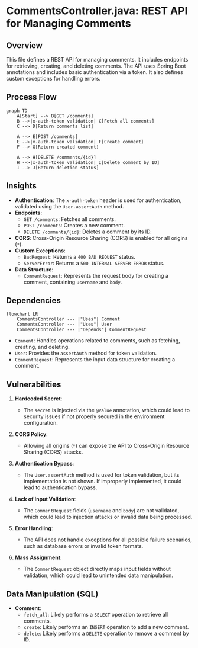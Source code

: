 # CommentsController.java: REST API for Managing Comments

## Overview

This file defines a REST API for managing comments. It includes endpoints for retrieving, creating, and deleting comments. The API uses Spring Boot annotations and includes basic authentication via a token. It also defines custom exceptions for handling errors.

## Process Flow

```mermaid
graph TD
    A[Start] --> B[GET /comments]
    B -->|x-auth-token validation| C[Fetch all comments]
    C --> D[Return comments list]

    A --> E[POST /comments]
    E -->|x-auth-token validation| F[Create comment]
    F --> G[Return created comment]

    A --> H[DELETE /comments/{id}]
    H -->|x-auth-token validation| I[Delete comment by ID]
    I --> J[Return deletion status]
```

## Insights

- **Authentication**: The `x-auth-token` header is used for authentication, validated using the `User.assertAuth` method.
- **Endpoints**:
  - `GET /comments`: Fetches all comments.
  - `POST /comments`: Creates a new comment.
  - `DELETE /comments/{id}`: Deletes a comment by its ID.
- **CORS**: Cross-Origin Resource Sharing (CORS) is enabled for all origins (`*`).
- **Custom Exceptions**:
  - `BadRequest`: Returns a `400 BAD REQUEST` status.
  - `ServerError`: Returns a `500 INTERNAL SERVER ERROR` status.
- **Data Structure**:
  - `CommentRequest`: Represents the request body for creating a comment, containing `username` and `body`.

## Dependencies

```mermaid
flowchart LR
    CommentsController --- |"Uses"| Comment
    CommentsController --- |"Uses"| User
    CommentsController --- |"Depends"| CommentRequest
```

- `Comment`: Handles operations related to comments, such as fetching, creating, and deleting.
- `User`: Provides the `assertAuth` method for token validation.
- `CommentRequest`: Represents the input data structure for creating a comment.

## Vulnerabilities

1. **Hardcoded Secret**:
   - The `secret` is injected via the `@Value` annotation, which could lead to security issues if not properly secured in the environment configuration.

2. **CORS Policy**:
   - Allowing all origins (`*`) can expose the API to Cross-Origin Resource Sharing (CORS) attacks.

3. **Authentication Bypass**:
   - The `User.assertAuth` method is used for token validation, but its implementation is not shown. If improperly implemented, it could lead to authentication bypass.

4. **Lack of Input Validation**:
   - The `CommentRequest` fields (`username` and `body`) are not validated, which could lead to injection attacks or invalid data being processed.

5. **Error Handling**:
   - The API does not handle exceptions for all possible failure scenarios, such as database errors or invalid token formats.

6. **Mass Assignment**:
   - The `CommentRequest` object directly maps input fields without validation, which could lead to unintended data manipulation.

## Data Manipulation (SQL)

- **Comment**:
  - `fetch_all`: Likely performs a `SELECT` operation to retrieve all comments.
  - `create`: Likely performs an `INSERT` operation to add a new comment.
  - `delete`: Likely performs a `DELETE` operation to remove a comment by ID.
